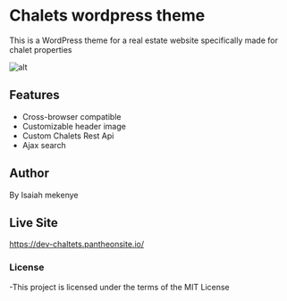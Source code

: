 # Chalets wordpress theme

This is a WordPress theme for a real estate website specifically made for chalet properties

![alt](https://i.ibb.co/yn3Rp7Q/Fire-Shot-Capture-007-Chalets-Cavair-dev-chaltets-pantheonsite-io.png)

<!-- <img src="./wp-content/uploads/FireShot Capture 007 - Chalets & Cavair - dev-chaltets.pantheonsite.io.png"/> -->

## Features

- Cross-browser compatible
- Customizable header image
- Custom Chalets Rest Api
- Ajax search

## Author

By Isaiah mekenye

## Live Site

https://dev-chaltets.pantheonsite.io/

### License

-This project is licensed under the terms of the MIT License
